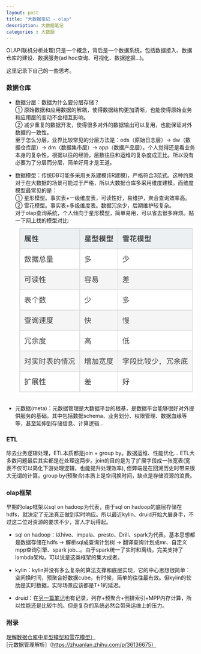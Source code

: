 ```yaml
---
layout: post
title: "大数据笔记 - olap"
description: 大数据笔记
categories : 大数据
---
```

OLAP(联机分析处理)只是一个概念，背后是一个数据系统，包括数据接入、数据仓库的建设、数据服务(ad hoc查询、可视化、数据挖掘...)。
<!-- more -->
这里记录下自己的一些思考。
<br />

### 数据仓库

* 数据分层：数据为什么要分层存储？<br>
① 原始数据和应用数据的解耦，使得数据结构更加清晰，也能使得原始业务和应用层的变动不会相互影响。<br>
② 减少重复的数据开发，使得很多对外的数据输出可以复用，也能保证对外数据的一致性。<br>
至于怎么分层，业界比较常见的分层方法是：ods（原始日志层）-> dw（数据仓库层）-> dm（数据集市层）-> app（数据产品层）。个人觉得还是看业务本身的复杂性，根据以往的经验，层数往往和运维的复杂度成正比。所以没有必要为了分层而分层，简单好用才是王道。

* 数据模型：传统DB可能多采用关系建模(ER建模)，严格符合3范式。这种约束对于在大数据的场景可能过于严格，所以大数据仓库多采用维度建模。而维度模型最常见的是：<br>
① 星形模型。事实表+一级维度表，可读性好，易维护，聚合查询效率高。<br>
② 雪花模型。事实表+多级维度表。数据冗余少，后期维护较复杂。<br>
对于olap查询系统，个人倾向于星形模型，简单易用，可以省去很多麻烦。贴一下网上找的模型对比:<br>
![note](/images/hadoop/model.png)

* 元数据(meta)：元数据管理是大数据平台的根基，是数据平台能够很好对外提供服务的基础。其中包括数据schema、业务划分、权限管理、数据血缘等等，甚至延伸到存储信息、计算逻辑...

### ETL
除去业务逻辑处理，ETL本质都是join + group by。数据运维、性能优化... ETL大多数问题最后其实都是在处理这两步。join的目的是为了扩展字段成一张宽表(宽表不仅可以简化下游处理逻辑，也能提升处理效率), 但弊端是在回溯历史时带来很大无谓的计算。group by(预聚合)本质上是空间换时间，缺点是存储资源的浪费。

### olap框架
早期的olap框架以sql on hadoop为代表，由于sql on hadoop的底层存储在hdfs，就决定了无法真正做到实时响应。所以最近kylin、druid开始大展身手，不过这二位对资源的要求不少，富人才玩得起。

* sql on hadoop：以hive、impala、presto、Drill、spark为代表。基本思想都是数据存储在hdfs -> 解析sql成查询计划树 -> 翻译查询计划成mr、自定义mpp查询引擎、spark job...。由于spark统一了实时和离线，完美支持了lambda架构，可以说是这类框架的集大成者。

* kylin：kylin并没有多么复杂的算法支撑和底层实现，它的中心思想很简单：空间换时间，预聚合好数据cube。有时候，简单的往往最有效。但kylin的软肋是实时数据，实际场景应该都是T+1的延迟。

* druid：在[另一篇笔记](http://dannyhnu.github.io/2018/08/11/realtime_olap/)也有记录，列存+预聚合+倒排索引+MPP内存计算，所以性能还是比较牛的。但是复杂的系统必然会带来运维上的压力。

### 附录
[理解数据仓库中星型模型和雪花模型）](https://blog.csdn.net/u010454030/article/details/74589791)<br>
[元数据管理解析]（https://zhuanlan.zhihu.com/p/36136675）